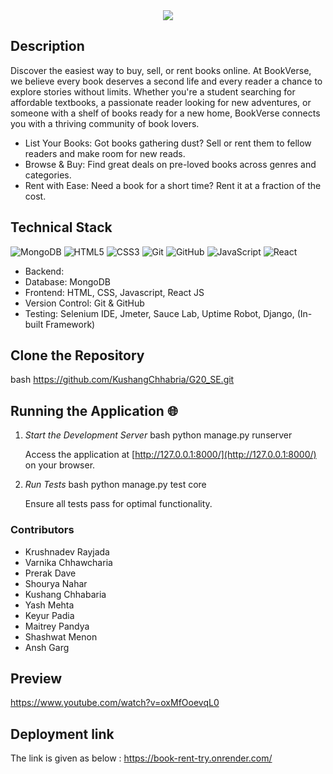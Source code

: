 <div align="center">
   
<img src="icon main jpg.jpg">

</div>

## Description 



Discover the easiest way to buy, sell, or rent books online. At BookVerse, we believe every book deserves a second life and every reader a chance to explore stories without limits. Whether you're a student searching for affordable textbooks, a passionate reader looking for new adventures, or someone with a shelf of books ready for a new home, BookVerse connects you with a thriving community of book lovers.

- List Your Books: Got books gathering dust? Sell or rent them to fellow readers and make room for new reads.
- Browse & Buy: Find great deals on pre-loved books across genres and categories.
- Rent with Ease: Need a book for a short time? Rent it at a fraction of the cost.

## Technical Stack 

![MongoDB](https://img.shields.io/badge/MongoDB-%2347A248.svg?&style=for-the-badge&logo=mongodb&logoColor=white)
![HTML5](https://img.shields.io/badge/html5-%23E34F26.svg?&style=for-the-badge&logo=html5&logoColor=white)
![CSS3](https://img.shields.io/badge/css3-%231572B6.svg?&style=for-the-badge&logo=css3&logoColor=white)
![Git](https://img.shields.io/badge/git-%23F05033.svg?&style=for-the-badge&logo=git&logoColor=white)
![GitHub](https://img.shields.io/badge/github-%23121011.svg?&style=for-the-badge&logo=github&logoColor=white)
![JavaScript](https://img.shields.io/badge/JavaScript-%23f7df1e.svg?&style=for-the-badge&logo=javascript&logoColor=black)
![React](https://img.shields.io/badge/React-%2361DAFB.svg?&style=for-the-badge&logo=react&logoColor=black)





- Backend: 
- Database: MongoDB
- Frontend: HTML, CSS, Javascript, React JS
- Version Control: Git & GitHub
- Testing: Selenium IDE, Jmeter, Sauce Lab, Uptime Robot, Django, (In-built Framework)

 ## Clone the Repository
   bash
https://github.com/KushangChhabria/G20_SE.git
   



## Running the Application 🌐

1. *Start the Development Server*
   bash
   python manage.py runserver
   
   Access the application at [http://127.0.0.1:8000/](http://127.0.0.1:8000/) on your browser.

2. *Run Tests*
   bash
   python manage.py test core
   
   Ensure all tests pass for optimal functionality.


### Contributors 
- Krushnadev Rayjada
- Varnika Chhawcharia
- Prerak Dave
- Shourya Nahar
- Kushang Chhabaria
- Yash Mehta
- Keyur Padia
- Maitrey Pandya
- Shashwat Menon
- Ansh Garg




## Preview 



https://www.youtube.com/watch?v=oxMfOoevqL0



   
## Deployment link
The link is given as below :
https://book-rent-try.onrender.com/ 

